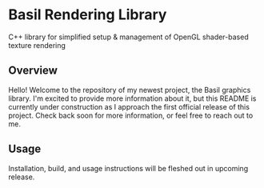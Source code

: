 # Basil Rendering Library

C++ library for simplified setup & management of OpenGL shader-based texture rendering

## Overview

Hello! Welcome to the repository of my newest project, the Basil graphics library. I'm excited to provide more information about it, but this README is currently under construction as I approach the first official release of this project. Check back soon for more information, or feel free to reach out to me.

## Usage

Installation, build, and usage instructions will be fleshed out in upcoming release.
